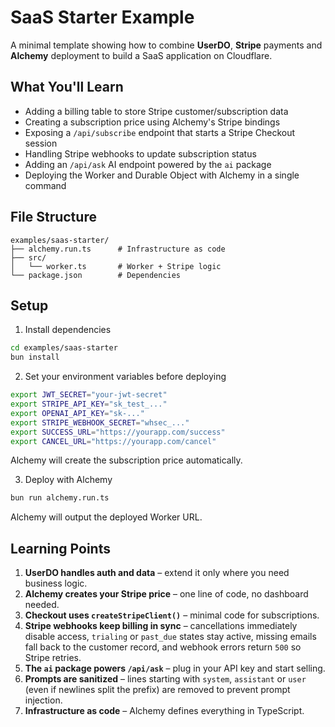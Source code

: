 # SaaS Starter Example

A minimal template showing how to combine **UserDO**, **Stripe** payments and **Alchemy** deployment to build a SaaS application on Cloudflare.

## What You'll Learn

- Adding a billing table to store Stripe customer/subscription data
- Creating a subscription price using Alchemy's Stripe bindings
- Exposing a `/api/subscribe` endpoint that starts a Stripe Checkout session
- Handling Stripe webhooks to update subscription status
- Adding an `/api/ask` AI endpoint powered by the `ai` package
- Deploying the Worker and Durable Object with Alchemy in a single command

## File Structure

```
examples/saas-starter/
├── alchemy.run.ts      # Infrastructure as code
├── src/
│   └── worker.ts       # Worker + Stripe logic
└── package.json        # Dependencies
```

## Setup

1. Install dependencies

```bash
cd examples/saas-starter
bun install
```

2. Set your environment variables before deploying

```bash
export JWT_SECRET="your-jwt-secret"
export STRIPE_API_KEY="sk_test_..."
export OPENAI_API_KEY="sk-..."
export STRIPE_WEBHOOK_SECRET="whsec_..."
export SUCCESS_URL="https://yourapp.com/success"
export CANCEL_URL="https://yourapp.com/cancel"
```

Alchemy will create the subscription price automatically.

3. Deploy with Alchemy

```bash
bun run alchemy.run.ts
```

Alchemy will output the deployed Worker URL.

## Learning Points

1. **UserDO handles auth and data** – extend it only where you need business logic.
2. **Alchemy creates your Stripe price** – one line of code, no dashboard needed.
3. **Checkout uses `createStripeClient()`** – minimal code for subscriptions.
4. **Stripe webhooks keep billing in sync** – cancellations immediately disable access, `trialing` or `past_due` states stay active, missing emails fall back to the customer record, and webhook errors return `500` so Stripe retries.
5. **The `ai` package powers `/api/ask`** – plug in your API key and start selling.
6. **Prompts are sanitized** – lines starting with `system`, `assistant` or `user` (even if newlines split the prefix) are removed to prevent prompt injection.
7. **Infrastructure as code** – Alchemy defines everything in TypeScript.

